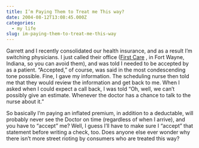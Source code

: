 ```yaml
---
title: I’m Paying Them to Treat me This way?
date: 2004-08-12T13:08:45.000Z
categories:
  - my life
slug: im-paying-them-to-treat-me-this-way
---
```

Garrett and I recently consolidated our health insurance, and as a result I’m switching physicians. I just called their office ([First Care][1] , in Fort Wayne, Indiana, so you can avoid them), and was told I needed to be accepted by as a patient. “Accepted,” of course, was said in the most condescending tone possible. Fine, I gave my information. The scheduling nurse then told me that they would review the information and get back to me. When I asked when I could expect a call back, I was told “Oh, well, we can’t possibly give an estimate. Whenever the doctor has a chance to talk to the nurse about it.”

So basically I’m paying an inflated premium, in addition to a deductable, will probably never see the Doctor on time (regardless of when I arrive), and you have to “accept” me? Well, I guess I’ll have to make sure I “accept” that statement before writing a check, too. Does anyone else ever wonder why there isn’t more street rioting by consumers who are treated this way?



 [1]: http://www.google.com/local?hl=en&lr=&ie=UTF-8&sa=G&q=first+care&near=Fort+Wayne,+IN&radius=0.0&latlng=41130555,-85128888,41124394,-85126352&oi=locald
